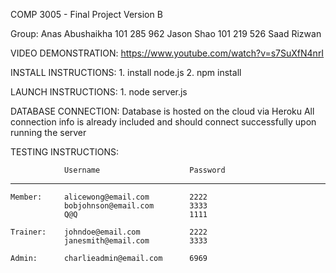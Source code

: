 COMP 3005 - Final Project Version B

Group:
    Anas Abushaikha         101 285 962
    Jason Shao              101 219 526
    Saad Rizwan             


VIDEO DEMONSTRATION:
    https://www.youtube.com/watch?v=s7SuXfN4nrI 


INSTALL INSTRUCTIONS:
    1. install node.js
    2. npm install


LAUNCH INSTRUCTIONS:
    1. node server.js

DATABASE CONNECTION:
    Database is hosted on the cloud via Heroku
    All connection info is already included and should connect successfully upon running the server

TESTING INSTRUCTIONS:

                Username                    Password
-----------------------------------------------------
    Member:     alicewong@email.com         2222
                bobjohnson@email.com        3333
                Q@Q                         1111
            
    Trainer:    johndoe@email.com           2222
                janesmith@email.com         3333

    Admin:      charlieadmin@email.com      6969